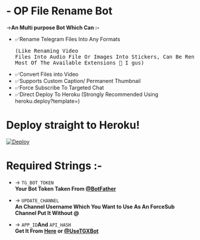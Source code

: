 # - OP File Rename Bot

->**An Multi purpose Bot Which Can :-**
* ✅Rename Telegram Files Into Any Formats <pre>(Like Renaming Video Files Into Audio File Or Images Into Stickers, Can Be Rename Any File To Most Of The Available Extensions 🤔 I gus) </pre>
* ✅Convert Files into Video
* ✅Supports Custom Caption/ Permanent Thumbnail
* ✅Force Subscribe To Targeted Chat
* ✅Direct Deploy To Heroku (Strongly Recommended Using heroku.deploy?template=)
# Deploy straight to Heroku!

[![Deploy](https://www.herokucdn.com/deploy/button.svg)](https://heroku.com/deploy?template=https://github.com/Darkfur2340/Darks-Rename-File-to-Video-Converter-Bot)

# Required Strings :-

* -> `TG_BOT_TOKEN`<br> **Your Bot Token Taken From [@BotFather](https://t.me/botfather)**

* -> `UPDATE_CHANNEL`<br> **An Channel Username Which You Want to Use As An ForceSub Channel Put It Without @**

* -> `APP_ID`__And__ `API_HASH`<br>**Get It From [Here](http://www.my.telegram.org) or [@UseTGXBot](http://www.telegram.dog/UseTGXBot)**
